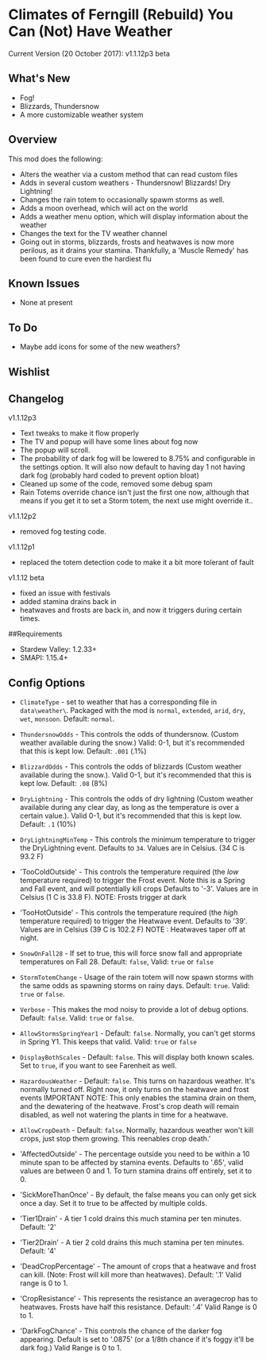 ﻿# Climates of Ferngill (Rebuild) You Can (Not) Have Weather

Current Version (20 October 2017): v1.1.12p3 beta

## What's New

- Fog!
- Blizzards, Thundersnow
- A more customizable weather system
 
## Overview

This mod does the following:

- Alters the weather via a custom method that can read custom files
- Adds in several custom weathers - Thundersnow! Blizzards! Dry Lightning!
- Changes the rain totem to occasionally spawm storms as well.
- Adds a moon overhead, which will act on the world
- Adds a weather menu option, which will display information about the weather
- Changes the text for the TV weather channel
- Going out in storms, blizzards, frosts and heatwaves is now more perilous, as it drains your stamina. Thankfully, 
    a 'Muscle Remedy' has been found to cure even the hardiest flu

## Known Issues
- None at present

## To Do
- Maybe add icons for some of the new weathers?

## Wishlist

## Changelog
v1.1.12p3 
- Text tweaks to make it flow properly
- The TV and popup will have some lines about fog now
- The popup will scroll.
- The probability of dark fog will be lowered to 8.75% and configurable in the settings option. It will also now default to having day 1 not having dark fog (probably hard coded to prevent option bloat)
- Cleaned up some of the code, removed some debug spam
- Rain Totems override chance isn't just the first one now, although that means if you get it to set a Storm totem, the next use might override it..

v1.1.12p2
- removed fog testing code.

v1.1.12p1
- replaced the totem detection code to make it a bit more tolerant of fault

v1.1.12 beta
- fixed an issue with festivals
- added stamina drains back in
- heatwaves and frosts are back in, and now it triggers during certain times.

##Requirements

- Stardew Valley: 1.2.33+
- SMAPI: 1.15.4+ 

## Config Options

- `ClimateType` - set to weather that has a corresponding file in `data\weather\`. Packaged with the mod is
`normal`, `extended`, `arid`, `dry`, `wet`, `monsoon`. Default: `normal`.

- `ThundersnowOdds` - This controls the odds of thundersnow. (Custom weather available during the snow.) Valid: 0-1, but it's 
recommended that this is kept low. Default: `.001` (.1%)

- `BlizzardOdds` - This controls the odds of blizzards (Custom weather available during the snow.). Valid 0-1, but it's 
recommended that this is kept low. Default: `.08` (8%)

- `DryLightning` - This controls the odds of dry lightning (Custom weather available during any clear day, as long as the temperature is 
over a certain value.). Valid 0-1, but it's recommended that this is kept low. Default: `.1` (10%)

- `DryLightningMinTemp` - This controls the minimum temperature to trigger the DryLightning event. 
  Defaults to `34`. Values are in Celsius. (34 C is 93.2 F)

- 'TooColdOutside' - This controls the temperature required (the *low* temperature required) to trigger the Frost event. Note this is a Spring and Fall event, and will potentially kill crops
  Defaults to '-3'. Values are in Celsius (1 C is 33.8 F). 
  NOTE: Frosts trigger at dark

- 'TooHotOutside' - This controls the temperature required (the *high* temperature required) to trigger the Heatwave event.
  Defaults to '39'. Values are in Celsius (39 C is 102.2 F)
  NOTE : Heatwaves taper off at night.

- `SnowOnFall28` - If set to true, this will force snow fall and appropriate temperatures on Fall 28. Default: `false`,
  Valid: `true` or `false`

- `StormTotemChange` - Usage of the rain totem will now spawn storms with the same odds as spawning storms on 
   rainy days. Default: `true`. Valid: `true` or `false`.

- `Verbose` - This makes the mod noisy to provide a lot of debug options. Default: `false`. Valid: `true` or `false`.

- `AllowStormsSpringYear1` - Default: `false`. Normally, you can't get storms in Spring Y1. This keeps that valid. Valid: `true` or 
 `false`

- `DisplayBothScales` - Default: `false`. This will display both known scales. Set to `true`, if you want to see Farenheit as well.

- `HazardousWeather` - Default: `false`. This turns on hazardous weather. It's normally turned off. Right now, it only turns on the heatwave and frost events
	IMPORTANT NOTE: This only enables the stamina drain on them, and the dewatering of the heatwave. Frost's crop death will remain disabled, 
	as well not watering the plants in time for a heatwave.

- `AllowCropDeath` - Default: `false`. Normally, hazardous weather won't kill crops, just stop them growing. This reenables crop death.'

- 'AffectedOutside' - The percentage outside you need to be within a 10 minute span to be affected by stamina events.
 Defaults to '.65', valid values are between 0 and 1. To turn stamina drains off entirely, set it to 0. 

 - 'SickMoreThanOnce' - By default, the false means you can only get sick once a day. Set it to true to be affected by multiple colds.

 - 'Tier1Drain' - A tier 1 cold drains this much stamina per ten minutes. Default: '2'

 - 'Tier2Drain' - A tier 2 cold drains this much stamina per ten minutes. Default: '4'

 - 'DeadCropPercentage' - The amount of crops that a heatwave and frost can kill. (Note: Frost will kill more than heatwaves). Default: '.1' Valid range is 0 to 1.

 - 'CropResistance' - This represents the resistance an averagecrop has to heatwaves. Frosts have half this resistance. Default: '.4' Valid Range is 0 to 1.

 - 'DarkFogChance' - This controls the chance of the darker fog appearing. Default is set to '.0875' (or a 1/8th chance if it's foggy it'll be dark fog.) Valid Range is 0 to 1.